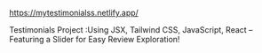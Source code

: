 https://mytestimonialss.netlify.app/

Testimonials Project :Using JSX, Tailwind CSS, JavaScript, React – Featuring a Slider for Easy Review Exploration!
